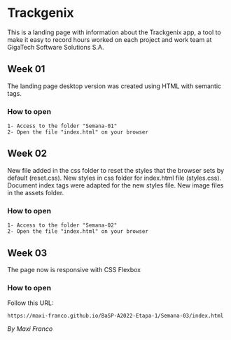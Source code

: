 # Trackgenix
This is a landing page with information about the Trackgenix app, a tool to make it easy 
to record hours worked on each project and work team at GigaTech Software Solutions S.A.

## Week 01
The landing page desktop version was created using HTML with semantic tags.

### How to open
```
1- Access to the folder "Semana-01"
2- Open the file "index.html" on your browser
```

## Week 02
New file added in the css folder to reset the styles that the browser sets by default (reset.css). 
New styles in css folder for index.html file (styles.css). Document index tags were adapted for the 
new styles file. New image files in the assets folder.

### How to open
```
1- Access to the folder "Semana-02"
2- Open the file "index.html" on your browser
```

## Week 03
The page now is responsive with CSS Flexbox

### How to open
Follow this URL:
```
https://maxi-franco.github.io/BaSP-A2022-Etapa-1/Semana-03/index.html
```



_By Maxi Franco_